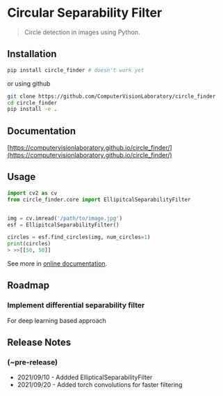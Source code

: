 # Circular Separability Filter
> Circle detection in images using Python.


## Installation

```bash
pip install circle_finder # doesn't work yet
```

or using github
```bash
git clone https://github.com/ComputerVisionLaboratory/circle_finder
cd circle_finder
pip install -e .
```


## Documentation

[https://computervisionlaboratory.github.io/circle_finder/](https://computervisionlaboratory.github.io/circle_finder/)

## Usage

```python
import cv2 as cv
from circle_finder.core import EllipitcalSeparabilityFilter


img = cv.imread('/path/to/image.jpg')
esf = EllipitcalSeparabilityFilter()

circles = esf.find_circles(img, num_circles=1)
print(circles)
> >>[[50, 50]]
```


See more in [online documentation](https://computervisionlaboratory.github.io/circle_finder/).

## Roadmap

### Implement differential separability filter

For deep learning based approach

## Release Notes

###  (~pre-release)
* 2021/09/10 - Addded EllipticalSeparabilityFilter
* 2021/09/20 - Added torch convolutions for faster filtering
